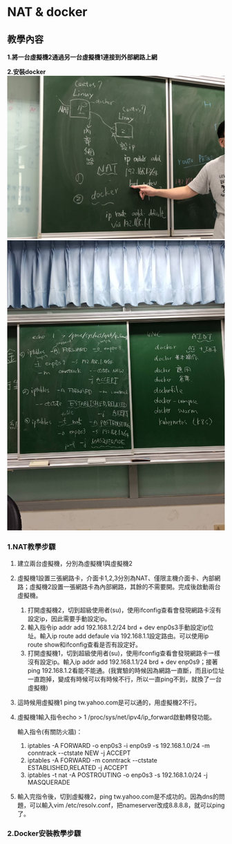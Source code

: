 # NAT & docker

## 教學內容

**1.將一台虛擬機2通過另一台虛擬機1連接到外部網路上網**

**2.安裝docker**
![image](https://github.com/fairy042026/docker/blob/master/0915%20picture/S__31564001.jpg)
![image](https://github.com/fairy042026/docker/blob/master/0915%20picture/380076.jpg)

### 1.NAT教學步驟

 1. 建立兩台虛擬機，分別為虛擬機1與虛擬機2
 1. 虛擬機1設置三張網路卡，介面卡1,2,3分別為NAT、僅限主機介面卡、內部網路；虛擬機2設置一張網路卡為內部網路，其餘的不需要開。完成後啟動兩台虛擬機。
    1. 打開虛擬機2，切到超級使用者(su)，使用ifconfig查看會發現網路卡沒有設定ip，因此需要手動設定ip。
    1. 輸入指令ip addr add 192.168.1.2/24 brd + dev enp0s3手動設定ip位址。輸入ip route add defaule via 192.168.1.1設定路由。可以使用ip route show和ifconfig查看是否有設定好。
    1. 打開虛擬機1，切到超級使用者(su)，使用ifconfig查看會發現網路卡一樣沒有設定ip。輸入ip addr add 192.168.1.1/24 brd + dev enp0s9；接著ping 192.168.1.2看能不能通。(我實驗的時候因為網路一直斷，而且ip位址一直跑掉，變成有時候可以有時候不行，所以一直ping不到，就換了一台虛擬機)
 1. 這時候用虛擬機1 ping tw.yahoo.com是可以通的，用虛擬機2不行。
 1. 虛擬機1輸入指令echo > 1 /proc/sys/net/ipv4/ip_forward啟動轉發功能。
 
    輸入指令(有關防火牆)：
    1. iptables -A FORWARD -o enp0s3 -i enp0s9 -s 192.168.1.0/24 -m conntrack --ctstate NEW -j ACCEPT
    2. iptables -A FORWARD -m conntrack --ctstate ESTABLISHED,RELATED -j ACCEPT                                                                        
    3. iptables -t nat -A POSTROUTING -o enp0s3 -s 192.168.1.0/24 -j MASQUERADE
                                                                             
 1. 輸入完指令後，切到虛擬機2，ping tw.yahoo.com是不成功的。因為dns的問題，可以輸入vim /etc/resolv.conf，把nameserver改成8.8.8.8，就可以ping了。
 
 
### 2.Docker安裝教學步驟

 


